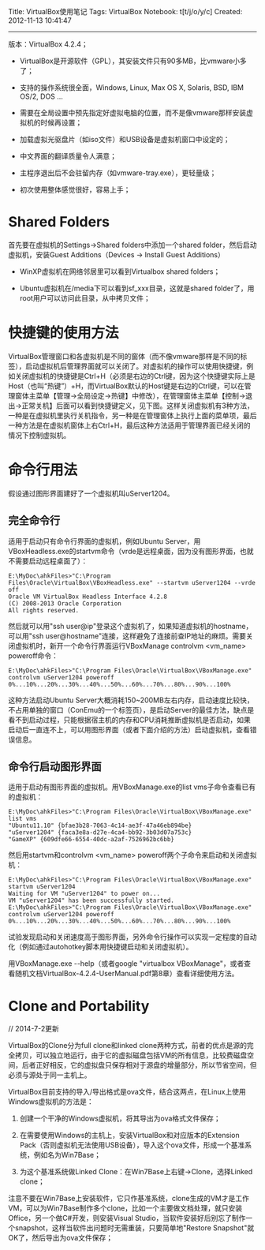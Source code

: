 Title: VirtualBox使用笔记
Tags: VirtualBox
Notebook: t[t/j/o/y/c]
Created: 2012-11-13 10:41:47

------

版本：VirtualBox 4.2.4；
 
* VirtualBox是开源软件（GPL），其安装文件只有90多MB，比vmware小多了；

* 支持的操作系统很全面，Windows, Linux, Max OS X, Solaris, BSD, IBM OS/2, DOS ...

* 需要在全局设置中预先指定好虚拟电脑的位置，而不是像vmware那样安装虚拟机的时候再设置；

* 加载虚拟光驱盘片（如iso文件）和USB设备是虚拟机窗口中设定的；

* 中文界面的翻译质量令人满意；

* 主程序退出后不会驻留内存（如vmware-tray.exe），更轻量级；

* 初次使用整体感觉很好，容易上手；

# Shared Folders

首先要在虚拟机的Settings->Shared folders中添加一个shared folder，然后启动虚拟机，安装Guest Additions（Devices -> Install Guest Additions）

* WinXP虚拟机在网络邻居里可以看到Virtualbox shared folders；

* Ubuntu虚拟机在/media下可以看到sf_xxx目录，这就是shared folder了，用root用户可以访问此目录，从中拷贝文件；

# 快捷键的使用方法

VirtualBox管理窗口和各虚拟机是不同的窗体（而不像vmware那样是不同的标签），启动虚拟机后管理界面就可以关闭了。对虚拟机的操作可以使用快捷键，例如关闭虚拟机的快捷键是Ctrl+H（必须是右边的Ctrl键，因为这个快捷键实际上是Host（也叫“热键”）+H，而VirtualBox默认的Host键是右边的Ctrl键，可以在管理窗体主菜单【管理->全局设定->热键】中修改），在管理窗体主菜单【控制->退出->正常关机】后面可以看到快捷键定义，见下图。这样关闭虚拟机有3种方法，一种是在虚拟机里执行关机指令，另一种是在管理窗体上执行上面的菜单项，最后一种方法是在虚拟机窗体上右Ctrl+H，最后这种方法适用于管理界面已经关闭的情况下控制虚拟机。

# 命令行用法

假设通过图形界面建好了一个虚拟机叫uServer1204。

## 完全命令行

适用于启动只有命令行界面的虚拟机，例如Ubuntu Server，用VBoxHeadless.exe的startvm命令（vrde是远程桌面，因为没有图形界面，也就不需要启动远程桌面了）：

    E:\MyDoc\ahkFiles>"C:\Program Files\Oracle\VirtualBox\VBoxHeadless.exe" --startvm uServer1204 --vrde off 
    Oracle VM VirtualBox Headless Interface 4.2.8 
    (C) 2008-2013 Oracle Corporation 
    All rights reserved.

然后就可以用"ssh user@ip"登录这个虚拟机了，如果知道虚拟机的hostname，可以用"ssh user@hostname"连接，这样避免了连接前查IP地址的麻烦。需要关闭虚拟机时，新开一个命令行界面运行VBoxManage controlvm <vm_name> poweroff命令：

    E:\MyDoc\ahkFiles>"C:\Program Files\Oracle\VirtualBox\VBoxManage.exe" controlvm uServer1204 poweroff
    0%...10%...20%...30%...40%...50%...60%...70%...80%...90%...100%

这种方法启动Ubuntu Server大概消耗150~200MB左右内存，启动速度比较快，不占用单独的窗口（ConEmu的一个标签页），是启动Server的最佳方法，缺点是看不到启动过程，只能根据宿主机的内存和CPU消耗推断虚拟机是否启动，如果启动后一直连不上，可以用图形界面（或者下面介绍的方法）启动虚拟机，查看错误信息。

## 命令行启动图形界面

适用于启动有图形界面的虚拟机。用VBoxManage.exe的list vms子命令查看已有的虚拟机：

    E:\MyDoc\ahkFiles>"C:\Program Files\Oracle\VirtualBox\VBoxManage.exe" list vms
    "Ubuntu11.10" {bfae3b28-7063-4c14-ae3f-47a46eb894be} 
    "uServer1204" {faca3e8a-d27e-4ca4-bb92-3b03d07a753c} 
    "GameXP" {609dfe66-6554-40dc-a2af-7526962bc6bb}

然后用startvm和controlvm <vm_name> poweroff两个子命令来启动和关闭虚拟机：

    E:\MyDoc\ahkFiles>"C:\Program Files\Oracle\VirtualBox\VBoxManage.exe" startvm uServer1204
    Waiting for VM "uServer1204" to power on... 
    VM "uServer1204" has been successfully started. 
    E:\MyDoc\ahkFiles>"C:\Program Files\Oracle\VirtualBox\VBoxManage.exe" controlvm uServer1204 poweroff
    0%...10%...20%...30%...40%...50%...60%...70%...80%...90%...100%

试验发现启动和关闭速度高于图形界面，另外命令行操作可以实现一定程度的自动化（例如通过autohotkey脚本用快捷键启动和关闭虚拟机）。

用VBoxManage.exe --help（或者google "virtualbox VBoxManage"，或者查看随机文档VirtualBox-4.2.4-UserManual.pdf第8章）查看详细使用方法。

# Clone and Portability

// 2014-7-2更新

VirtualBox的Clone分为full clone和linked clone两种方式，前者的优点是源的完全拷贝，可以独立地运行，由于它的虚拟磁盘包括VM的所有信息，比较费磁盘空间，后者正好相反，它的虚拟盘只保存相对于源盘的增量部分，所以节省空间，但必须与源处于同一主机上。

VirtualBox目前支持的导入/导出格式是ova文件，结合这两点，在Linux上使用Windows虚拟机的方法是：

1. 创建一个干净的Windows虚拟机，将其导出为ova格式文件保存；

1. 在需要使用Windows的主机上，安装VirtualBox和对应版本的Extension Pack（否则虚拟机无法使用USB设备），导入这个ova文件，形成一个基准系统，例如名为Win7Base；

1. 为这个基准系统做Linked Clone：在Win7Base上右键->Clone，选择Linked clone；

注意不要在Win7Base上安装软件，它只作基准系统，clone生成的VM才是工作VM，可以为Win7Base制作多个clone，比如一个主要做文档处理，就只安装Office，另一个做C#开发，则安装Visual Studio，当软件安装好后别忘了制作一个snapshot，这样当软件出问题时无需重装，只要简单地"Restore Snapshot"就OK了，然后导出为ova文件保存；


